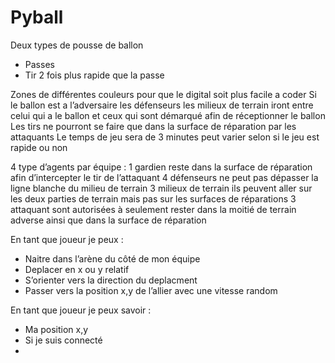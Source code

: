 # Pyball

Deux types de pousse de ballon 
- Passes 
- Tir 2 fois plus rapide que la passe

Zones de différentes couleurs pour que le digital soit plus facile a coder
Si le ballon est a l’adversaire les défenseurs les milieux de terrain iront entre celui qui a le ballon et ceux qui sont démarqué afin de réceptionner le ballon
Les tirs ne pourront se faire que dans la surface de réparation par les attaquants 
Le temps de jeu sera de 3 minutes peut varier selon si le jeu est rapide ou non 

4 type d’agents par équipe :
1 gardien reste dans la surface de réparation afin d’intercepter le tir de l’attaquant
4 défenseurs ne peut pas dépasser la ligne blanche du milieu de terrain 
3 milieux de terrain ils peuvent aller sur les deux parties de terrain mais pas sur les surfaces de réparations
3 attaquant sont autorisées à seulement rester dans la moitié de terrain adverse ainsi que dans la surface de réparation 

En tant que joueur je peux :
- Naitre dans l’arène du côté de mon équipe
- Deplacer en x ou y relatif 
- S’orienter vers la direction du deplacment  
- Passer vers la position x,y de l’allier avec une vitesse random

En tant que joueur je peux savoir :
- Ma position x,y
- Si je suis connecté 
- 